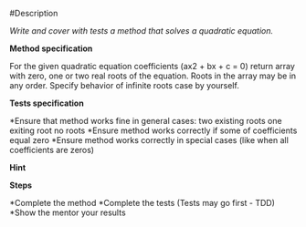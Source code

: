 #Description

*Write and cover with tests a method that solves a quadratic equation.*

**Method specification**

For the given quadratic equation coefficients (ax2 + bx + c = 0) return array with zero, one or two real roots of the equation. Roots in the array may be in any order. Specify behavior of infinite roots case by yourself.

**Tests specification**

*Ensure that method works fine in general cases:
two existing roots
one exiting root
no roots
*Ensure method works correctly if some of coefficients equal zero
*Ensure method works correctly in special cases (like when all coefficients are zeros)

**Hint**

__Steps__

*Complete the method
*Complete the tests (Tests may go first - TDD)
*Show the mentor your results
